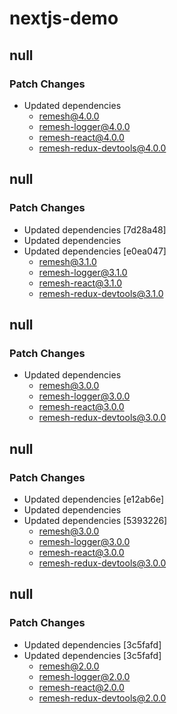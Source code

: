 # nextjs-demo

## null

### Patch Changes

- Updated dependencies
  - remesh@4.0.0
  - remesh-logger@4.0.0
  - remesh-react@4.0.0
  - remesh-redux-devtools@4.0.0

## null

### Patch Changes

- Updated dependencies [7d28a48]
- Updated dependencies
- Updated dependencies [e0ea047]
  - remesh@3.1.0
  - remesh-logger@3.1.0
  - remesh-react@3.1.0
  - remesh-redux-devtools@3.1.0

## null

### Patch Changes

- Updated dependencies
  - remesh@3.0.0
  - remesh-logger@3.0.0
  - remesh-react@3.0.0
  - remesh-redux-devtools@3.0.0

## null

### Patch Changes

- Updated dependencies [e12ab6e]
- Updated dependencies
- Updated dependencies [5393226]
  - remesh@3.0.0
  - remesh-logger@3.0.0
  - remesh-react@3.0.0
  - remesh-redux-devtools@3.0.0

## null

### Patch Changes

- Updated dependencies [3c5fafd]
- Updated dependencies [3c5fafd]
  - remesh@2.0.0
  - remesh-logger@2.0.0
  - remesh-react@2.0.0
  - remesh-redux-devtools@2.0.0
